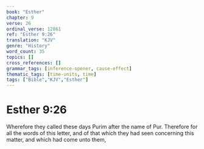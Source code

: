```yaml
---
book: "Esther"
chapter: 9
verse: 26
ordinal_verse: 12861
ref: "Esther 9:26"
translation: "KJV"
genre: "History"
word_count: 35
topics: []
cross_references: []
grammar_tags: [inference-opener, cause-effect]
thematic_tags: [time-units, time]
tags: ["Bible","KJV","Esther"]
---
```


# Esther 9:26

Wherefore they called these days Purim after the name of Pur. Therefore for all the words of this letter, and of that which they had seen concerning this matter, and which had come unto them,
